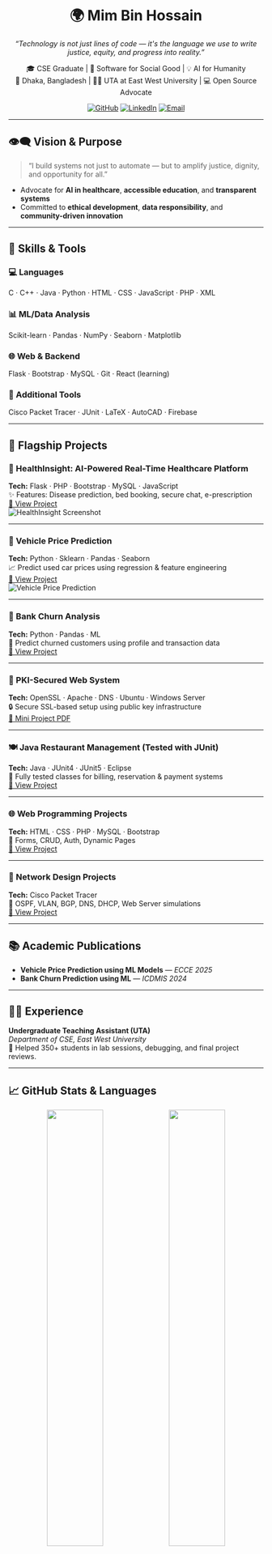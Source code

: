 <h1 align="center">🌍 Mim Bin Hossain</h1>
<p align="center">
  <i>“Technology is not just lines of code — it's the language we use to write justice, equity, and progress into reality.”</i>
</p>

<p align="center">
  🎓 CSE Graduate | 🌱 Software for Social Good | 💡 AI for Humanity <br>
  📍 Dhaka, Bangladesh | 👨‍🏫 UTA at East West University | 💻 Open Source Advocate
</p>

<p align="center">
  <a href="https://github.com/Hossainmim"><img src="https://img.shields.io/github/followers/Hossainmim?label=GitHub&style=social" alt="GitHub"></a>
  <a href="https://linkedin.com/in/mim-bin-hossain"><img src="https://img.shields.io/badge/LinkedIn-Connect-blue?logo=linkedin&style=flat-square" alt="LinkedIn"></a>
  <a href="mailto:hossainmim174@gmail.com"><img src="https://img.shields.io/badge/Email-Contact-red?logo=gmail&style=flat-square" alt="Email"></a>
</p>

---

## 👁️‍🗨️ Vision & Purpose

> “I build systems not just to automate — but to amplify justice, dignity, and opportunity for all.”

- Advocate for **AI in healthcare**, **accessible education**, and **transparent systems**  
- Committed to **ethical development**, **data responsibility**, and **community-driven innovation**

---

## 🚀 Skills & Tools

### 💻 Languages  
C · C++ · Java · Python · HTML · CSS · JavaScript · PHP · XML

### 📊 ML/Data Analysis  
Scikit-learn · Pandas · NumPy · Seaborn · Matplotlib

### 🌐 Web & Backend  
Flask · Bootstrap · MySQL · Git · React (learning)

### 🧰 Additional Tools  
Cisco Packet Tracer · JUnit · LaTeX · AutoCAD · Firebase

---

## 🌟 Flagship Projects

### 🏥 HealthInsight: AI-Powered Real-Time Healthcare Platform  
**Tech:** Flask · PHP · Bootstrap · MySQL · JavaScript  
✨ Features: Disease prediction, bed booking, secure chat, e-prescription  
[🔗 View Project](https://github.com/Hossainmim/HealthInsight-RealTime-ML)  
![HealthInsight Screenshot]([https://raw.githubusercontent.com/Hossainmim/HealthInsight-ML/main/images/FrontPage.png](https://github.com/Hossainmim/HealthInsight-RealTime-ML/tree/main/images))

---

### 🚗 Vehicle Price Prediction  
**Tech:** Python · Sklearn · Pandas · Seaborn  
📈 Predict used car prices using regression & feature engineering  
[🔗 View Project](https://github.com/Hossainmim/Enhancing-Vehicle-Price-Prediction-with-Machine-Learning-Models-An-Analytical-Approach)  
![Vehicle Price Prediction](https://your-image-link.com)

---

### 🏦 Bank Churn Analysis  
**Tech:** Python · Pandas · ML  
💼 Predict churned customers using profile and transaction data  
[🔗 View Project](https://github.com/Hossainmim/ML-Based-Bank-Churn-Analysis-for-Improved-Customer-Retention)

---

### 🔐 PKI-Secured Web System  
**Tech:** OpenSSL · Apache · DNS · Ubuntu · Windows Server  
🔒 Secure SSL-based setup using public key infrastructure  
[📄 Mini Project PDF](https://github.com/Hossainmim/Course_CSE487_Cyber_Security__Ethics/blob/main/Mini%20Project-1.pdf)

---

### 🍽️ Java Restaurant Management (Tested with JUnit)  
**Tech:** Java · JUnit4 · JUnit5 · Eclipse  
🧪 Fully tested classes for billing, reservation & payment systems  
[🔗 View Project](https://github.com/Hossainmim/Software_Testing_Restaurant_Management_System)

---

### 🌐 Web Programming Projects  
**Tech:** HTML · CSS · PHP · MySQL · Bootstrap  
🧪 Forms, CRUD, Auth, Dynamic Pages  
[🔗 View Project](https://github.com/Hossainmim/CSE479_Web_Programming)

---

### 📡 Network Design Projects  
**Tech:** Cisco Packet Tracer  
🔗 OSPF, VLAN, BGP, DNS, DHCP, Web Server simulations  
[🔗 View Project](https://github.com/Hossainmim/Computer_Networking_Design_Projects)

---

## 📚 Academic Publications

- **Vehicle Price Prediction using ML Models** — *ECCE 2025*  
- **Bank Churn Prediction using ML** — *ICDMIS 2024*

---

## 👨‍🏫 Experience

**Undergraduate Teaching Assistant (UTA)**  
*Department of CSE, East West University*  
💬 Helped 350+ students in lab sessions, debugging, and final project reviews.

---

## 📈 GitHub Stats & Languages

<p align="center">
  <img src="https://github-readme-stats.vercel.app/api?username=Hossainmim&show_icons=true&theme=tokyonight" width="47%" />
  <img src="https://github-readme-stats.vercel.app/api/top-langs/?username=Hossainmim&layout=compact&theme=tokyonight" width="47%" />
</p>

![Visitor Badge](https://visitor-badge.laobi.icu/badge?page_id=Hossainmim.Hossainmim)

---

## 📬 Let's Connect

[![Email](https://img.shields.io/badge/Email-hossainmim174@gmail.com-red?style=flat&logo=gmail)](mailto:hossainmim174@gmail.com)
[![LinkedIn](https://img.shields.io/badge/LinkedIn-Connect-blue?style=flat&logo=linkedin)](https://linkedin.com/in/mim-bin-hossain)
[![GitHub](https://img.shields.io/badge/GitHub-Hossainmim-181717?style=flat&logo=github)](https://github.com/Hossainmim)

---

<p align="center">
  🕊️ <i>May the power of technology always serve the powerless.</i><br>
  <strong>— Mim Bin Hossain</strong>
</p>
